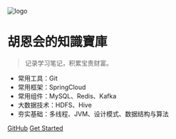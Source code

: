 ![logo](https://docsify.js.org/_media/icon.svg)

# 胡恩会的知識寶庫

> 记录学习笔记，积累宝贵财富。

* 常用工具：Git
* 常用框架：SpringCloud
* 常用组件：MySQL、Redis、Kafka
* 大数据技术：HDFS、Hive
* 夯实基础：多线程、JVM、设计模式、数据结构与算法


[GitHub](https://gitee.com/huenhui/)
[Get Started](README.md)